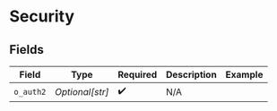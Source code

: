 # Security


## Fields

| Field              | Type               | Required           | Description        | Example            |
| ------------------ | ------------------ | ------------------ | ------------------ | ------------------ |
| `o_auth2`          | *Optional[str]*    | :heavy_check_mark: | N/A                |                    |
